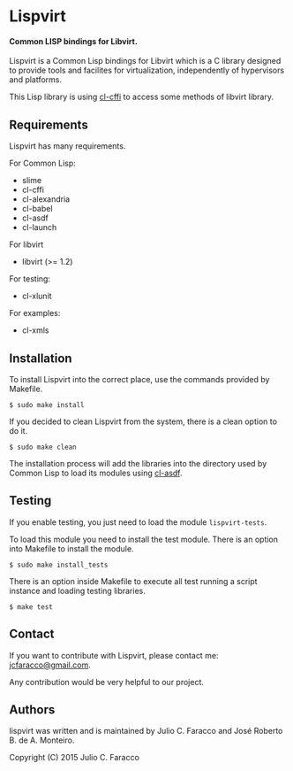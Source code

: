 Lispvirt
=============================
#### Common LISP bindings for Libvirt.

Lispvirt is a Common Lisp bindings for Libvirt which is a C library designed to provide tools and facilites for virtualization, independently of hypervisors and platforms.

This Lisp library is using [cl-cffi](https://common-lisp.net/project/cffi/) to access some methods of libvirt library.

Requirements
-----------------------------

Lispvirt has many requirements.

For Common Lisp:
  * slime
  * cl-cffi
  * cl-alexandria
  * cl-babel
  * cl-asdf
  * cl-launch

For libvirt
  * libvirt (>= 1.2)

For testing:
  * cl-xlunit

For examples:
  * cl-xmls


Installation
-----------------------------

To install Lispvirt into the correct place, use the commands provided by Makefile.

    $ sudo make install

If you decided to clean Lispvirt from the system, there is a clean option to do it.

    $ sudo make clean

The installation process will add the libraries into the directory used by Common Lisp to load its modules using [cl-asdf](https://common-lisp.net/project/asdf/).


Testing
-----------------------------

If you enable testing, you just need to load the module `lispvirt-tests`.

To load this module you need to install the test module. There is an option into Makefile to install the module.

    $ sudo make install_tests

There is an option inside Makefile to execute all test running a script instance and loading testing libraries.

    $ make test


Contact
-----------------------------

If you want to contribute with Lispvirt, please contact me: jcfaracco@gmail.com.

Any contribution would be very helpful to our project.


Authors
-----------------------------

lispvirt was written and is maintained by Julio C. Faracco and José Roberto B. de A. Monteiro.

Copyright (C) 2015 Julio C. Faracco
